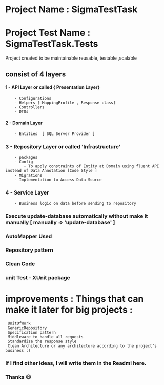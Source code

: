 # Project Name : SigmaTestTask 
# Project Test Name : SigmaTestTask.Tests

Project created to be maintainable  reusable, testable ,scalable

## consist of 4 layers
####	1 - API Layer or called { Presentation Layer} 	
		- Configurations
		- Helpers [ MappingProfile , Response class]
		- Controllers
		- DTOs
####	2 - Domain Layer 
		- Entities  [ SQL Server Provider ]
###	3 - Repository Layer or called 'Infrastructure'
		- packages 
		- Config
			- To apply constraints of Entity at Domain using fluent API instead of Data Annotation [Code Style ]
		- Migrations
		- Implementation to Access Data Source
###	4 - Service Layer 
		- Business logic on data before sending to repository


###  Execute  update-database automatically without make it manually [ manually => 'update-database' ]  
### AutoMapper Used
### Repository pattern
### Clean Code
### unit Test - XUnit package
# improvements  : Things that can make it later for big projects : 
	 UnitOfWork
	 GenericRepository 
	 Specification pattern
	 Middleware to handle all requests 
	 Standardize the response style 
  	 Clean Architecture or any architecture according to the project’s business :)
### If I find other ideas, I will write them in the Readmi here.
### Thanks  😊  
	
